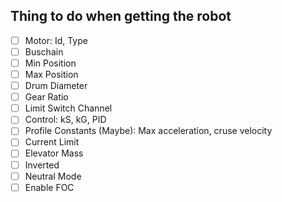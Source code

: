 Thing to do when getting the robot
----------------------------------
- [ ] Motor: Id, Type
- [ ] Buschain
- [ ] Min Position
- [ ] Max Position
- [ ] Drum Diameter
- [ ] Gear Ratio
- [ ] Limit Switch Channel
- [ ] Control: kS, kG, PID
- [ ] Profile Constants (Maybe): Max acceleration, cruse velocity
- [ ] Current Limit
- [ ] Elevator Mass
- [ ] Inverted
- [ ] Neutral Mode
- [ ] Enable FOC
